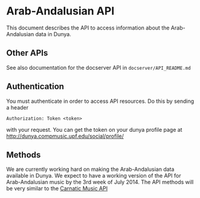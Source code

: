Arab-Andalusian API
============

This document describes the API to access information about the Arab-Andalusian data
in Dunya.

Other APIs
----------
See also documentation for the docserver API in `docserver/API_README.md`

Authentication
--------------
You must authenticate in order to access API resources. Do this by sending a header

    Authorization: Token <token>

with your request. You can get the token on your dunya profile page at
http://dunya.compmusic.upf.edu/social/profile/

Methods
-------

We are currently working hard on making the Arab-Andalusian data available in Dunya.
We expect to have a working version of the API for Arab-Andalusian music by the 3rd week of July 2014.
The API methods will be very similar to the [Carnatic Music API](https://github.com/MTG/dunya/blob/master/carnatic/API_README.md) 
